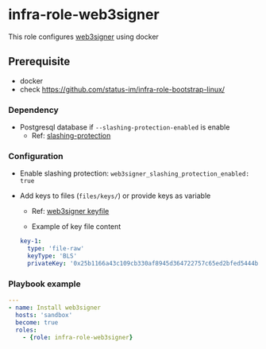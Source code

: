 # infra-role-web3signer

This role configures [web3signer](https://docs.web3signer.consensys.net/) using docker

## Prerequisite

- docker
- check <https://github.com/status-im/infra-role-bootstrap-linux/>

### Dependency

- Postgresql database if `--slashing-protection-enabled` is enable
  - Ref: [slashing-protection](https://docs.web3signer.consensys.net/concepts/slashing-protection)

### Configuration

- Enable slashing protection: `web3signer_slashing_protection_enabled: true`
- Add keys to files (`files/keys/`) or provide keys as variable
  - Ref: [web3signer keyfile](https://docs.web3signer.consensys.net/reference/key-config-file-params)

  - Example of key file content

  ```yml
  key-1:
    type: 'file-raw'
    keyType: 'BLS'
    privateKey: '0x25b1166a43c109cb330af8945d364722757c65ed2bfed5444b5a2f057f82d391'

  ```

### Playbook example

```yml
---
- name: Install web3signer
  hosts: 'sandbox'
  become: true
  roles:
    - {role: infra-role-web3signer}
```
